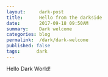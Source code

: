 ```yaml
---
layout:     dark-post
title:      Hello from the darkside
date:       2017-09-18 09:50AM
summary:    Dark welcome
categories: blog
permalink:  /dark/dark-welcome
published: false
tags:      dark
---
```


Hello Dark World!
